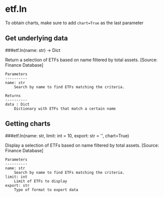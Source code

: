 # etf.ln

To obtain charts, make sure to add `chart=True` as the last parameter

## Get underlying data 
###etf.ln(name: str) -> Dict

Return a selection of ETFs based on name filtered by total assets. [Source: Finance Database]

    Parameters
    ----------
    name: str
        Search by name to find ETFs matching the criteria.

    Returns
    ----------
    data : Dict
        Dictionary with ETFs that match a certain name

## Getting charts 
###etf.ln(name: str, limit: int = 10, export: str = '', chart=True)

Display a selection of ETFs based on name filtered by total assets. [Source: Finance Database]

    Parameters
    ----------
    name: str
        Search by name to find ETFs matching the criteria.
    limit: int
        Limit of ETFs to display
    export: str
        Type of format to export data
